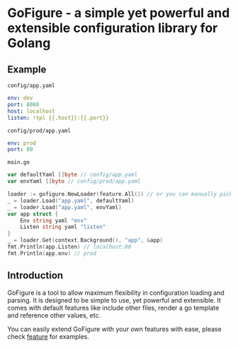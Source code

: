 # GoFigure - a simple yet powerful and extensible configuration library for Golang

## Example
`config/app.yaml`
```yaml
env: dev
port: 8080
host: localhost
listen: !tpl {{.host}}:{{.port}}
```

`config/prod/app.yaml`
```yaml
env: prod
port: 80
```

`main.go`
```go
var defaultYaml []byte // config/app.yaml
var envYaml []byte // config/prod/app.yaml

loader := gofigure.NewLoader(feature.All()) // or you can manually pick individual features and with options
_ = loader.Load("app.yaml", defaultYaml)
_ = loader.Load("app.yaml", envYaml)
var app struct {
	Env string yaml "env"
	Listen string yaml "listen"
}
_ = loader.Get(context.Background(), "app", &app)
fmt.Println(app.Listen) // localhost:80
fmt.Println(app.env) // prod
```

## Introduction

GoFigure is a tool to allow maximum flexibility in configuration loading and parsing. It is designed to be simple to use, yet powerful and extensible. It comes with default features like include other files, render a go template and reference other values, etc.

You can easily extend GoFigure with your own features with ease, please check [feature](./feature) for examples.